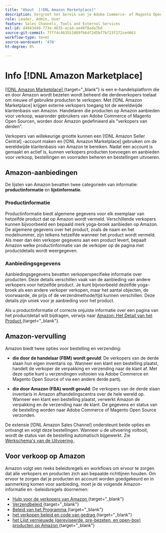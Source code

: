 ```yaml
---
title: "About  [!DNL Amazon Marketplace]"
description: Vergroot het bereik van je Adobe Commerce- of Magento Open Source-winkel door je productcatalogus te gebruiken als aanbiedingen op de Amazon Marketplace.
role: Leader, Admin, User
feature: Sales Channels, Tools and External Services
exl-id: d4943d40-773e-4635-aca4-ae40f8ada7bd
source-git-commit: 7fff4c463551089fb64f2d5bf7bf23f272ce4663
workflow-type: tm+mt
source-wordcount: '478'
ht-degree: 0%

---
```


# Info [!DNL Amazon Marketplace]

[[!DNL Amazon Marketplace] ](https://sell.amazon.com/) {target="_blank"} is een e-handelsplatform die en door Amazon wordt bezeten wordt beheerd die derdeverkopers toelaat om nieuwe of gebruikte producten te verkopen. Met [!DNL Amazon Marketplace] krijgen externe verkopers toegang tot de wereldwijde klantenbasis van Amazon. Handelaren die producten op Amazon aanbieden voor verkoop, waaronder gebruikers van Adobe Commerce of Magento Open Sourcen, worden door Amazon gedefinieerd als &quot;verkopers van derden&quot;.

Verkopers van willekeurige grootte kunnen een [!DNL Amazon Seller Central] -account maken en [!DNL Amazon Marketplace] gebruiken om de wereldwijde klantenbasis van Amazon te bereiken. Nadat een account is gemaakt en actief is, kunnen verkopers producten toevoegen en aanbieden voor verkoop, bestellingen en voorraden beheren en bestellingen uitvoeren.

## Amazon-aanbiedingen

De lijsten van Amazon bevatten twee categorieën van informatie: **productinformatie** en **lijstinformatie**.

### Productinformatie

Productinformatie biedt algemene gegevens voor elk exemplaar van hetzelfde product dat op Amazon wordt vermeld. Verschillende verkopers kunnen bijvoorbeeld een bepaald merk yoga-broek aanbieden op Amazon. De algemene gegevens over het product, zoals de naam en het modelnummer, zijn telkens hetzelfde wanneer het product wordt vermeld. Als meer dan één verkoper gegevens aan een product levert, bepaalt Amazon welke productinformatie van de verkoper op de pagina met productdetails wordt weergegeven.

### Aanbiedingsgegevens

Aanbiedingsgegevens bevatten verkoperspecifieke informatie over producten. Deze details verschillen vaak van de aanbieding van andere verkopers voor hetzelfde product. Je kunt bijvoorbeeld dezelfde yoga-broek als een andere verkoper verkopen, maar het aantal objecten, de voorwaarde, de prijs of de verzendmethode/tijd kunnen verschillen. Deze details zijn uniek voor je aanbieding voor het product.

Als u productinformatie of correcte onjuiste informatie over een pagina van het productdetail wilt bijdragen, verwijs naar [ Amazon: Het Detail van het Product ](https://sellercentral.amazon.com/gp/help/external/200335450) {target="_blank"}.

## Amazon-vervulling

Amazon biedt twee opties voor bestelling en verzending:

- **die door de handelaar (FBM) wordt gevuld**: De verkopers van de derde slaan hun eigen inventaris op. Wanneer een klant een bestelling plaatst, handelt de verkoper de verpakking en verzending naar de klant af. Met deze optie kunt u verzendingen voltooien via Adobe Commerce en Magento Open Source of via een andere derde partij.

- **die door Amazon (FBA) wordt gevuld**: De verkopers van de derde slaan inventaris in Amazon afhandelingscentra over de hele wereld op. Wanneer een klant een bestelling plaatst, verwerkt Amazon de verpakking en de verzending naar de klant. De gegevens en status van de bestelling worden naar Adobe Commerce of Magento Open Source verzonden.

De extensie [!DNL Amazon Sales Channel] ondersteunt beide opties en ontvangt en volgt deze bestellingen. Wanneer u de uitvoering voltooit, wordt de status van de bestelling automatisch bijgewerkt. Zie [ Werkschema&#39;s van de Uitvoering ](./fulfillment-workflows.md).

## Voor verkoop op Amazon

Amazon volgt een reeks beleidsregels en workflows om ervoor te zorgen dat alle verkopers en producten zich aan bepaalde richtlijnen houden. Om ervoor te zorgen dat je producten en account worden goedgekeurd en in aanmerking komen voor aanbieding, moet je de volgende Amazon-informatie en -beleidsregels doornemen:

- [ Hulp voor de verkopers van Amazon ](https://sellercentral.amazon.com/gp/help/external/help-page.html?itemID=2&amp;language=en_US/) {target="_blank"}
- [ Verzendbeleid ](https://sellercentral.amazon.com/gp/help/external/201901620?language=en-US) {target="_blank"}
- [ Beleid van het Programma ](https://sellercentral.amazon.com/gp/help/external/521?language=en-US) {target="_blank"}
- [ het verkopen beleid en code van gedrag ](https://sellercentral.amazon.com/gp/help/external/1801?language=en-US) {target="_blank"}
- [ het Lijst vernieuwde (gereviseerde, pre-bezeten, en open-box) producten op Amazon ](https://sell.amazon.com/programs/renewed) {target="_blank"}
